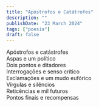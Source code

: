 ```yaml
---
title: "Apóstrofos e Catátrofes"
description: ""
publishDate: "23 March 2024"
tags: ["poesia"]
draft: false
---
```


Apóstrofos e catástrofes<br>
Aspas e um político<br>
Dois pontos e ditadores<br>
Interrogações e senso crítico<br>
Exclamações e um mudo eufórico<br>
Vírgulas e silêncios<br>
Reticências e mil futuros<br>
Pontos finais e recompensas<br>